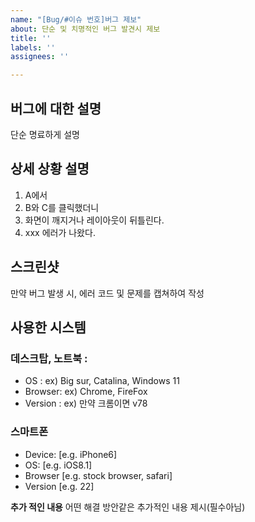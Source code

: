 ```yaml
---
name: "[Bug/#이슈 번호]버그 제보"
about: 단순 및 치명적인 버그 발견시 제보
title: ''
labels: ''
assignees: ''

---
```


## 버그에 대한 설명
 단순 명료하게 설명

## 상세 상황 설명
1. A에서 
2. B와 C를 클릭했더니
3. 화면이 깨지거나 레이아웃이 뒤틀린다.
4. xxx 에러가 나왔다.

## 스크린샷
만약 버그 발생 시, 에러 코드 및 문제를 캡쳐하여 작성

## 사용한 시스템
 ### 데스크탑, 노트북 : 
   - OS : ex) Big sur, Catalina, Windows 11
   - Browser: ex) Chrome,  FireFox
   - Version : ex) 만약 크롬이면 v78
 ### 스마트폰 
 - Device: [e.g. iPhone6]
 - OS: [e.g. iOS8.1]
 - Browser [e.g. stock browser, safari]
 - Version [e.g. 22]

**추가 적인 내용**
어떤 해결 방안같은 추가적인 내용 제시(필수아님)
